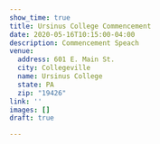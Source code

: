 ```yaml
---
show_time: true
title: Ursinus College Commencement
date: 2020-05-16T10:15:00-04:00
description: Commencement Speach
venue:
  address: 601 E. Main St.
  city: Collegeville
  name: Ursinus College
  state: PA
  zip: "19426"
link: ''
images: []
draft: true

---
```

